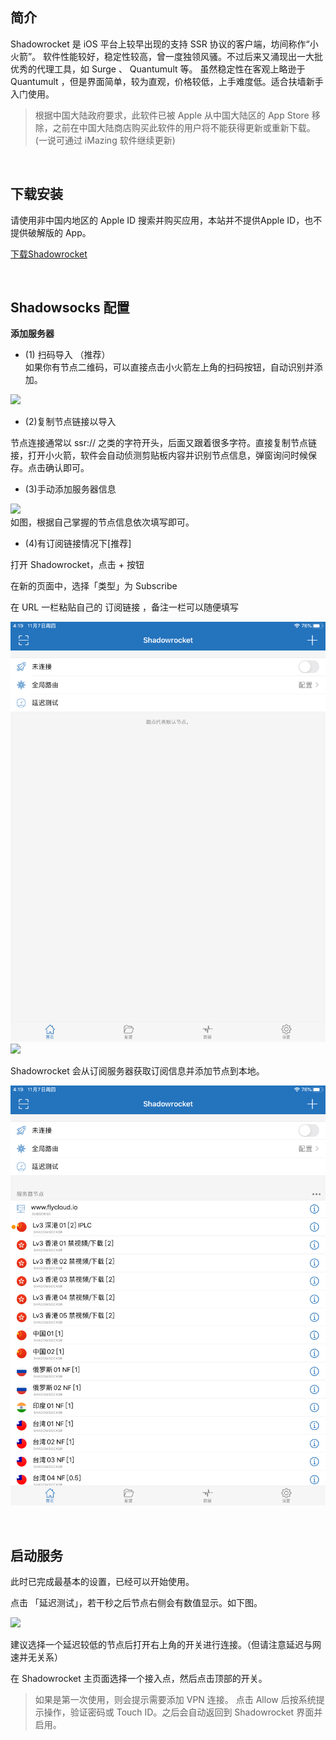 简介
---

Shadowrocket 是 iOS 平台上较早出现的支持 SSR 协议的客户端，坊间称作“小火箭”。
软件性能较好，稳定性较高，曾一度独领风骚。不过后来又涌现出一大批优秀的代理工具，如 Surge 、 Quantumult 等。
虽然稳定性在客观上略逊于 Quantumult ，但是界面简单，较为直观，价格较低，上手难度低。适合扶墙新手入门使用。 


> 根据中国大陆政府要求，此软件已被 Apple 从中国大陆区的 App Store 移除，之前在中国大陆商店购买此软件的用户将不能获得更新或重新下载。
> (一说可通过 iMazing 软件继续更新)  


<br/>

下载安装
----
请使用非中国内地区的 Apple ID 搜索并购买应用，本站并不提供Apple ID，也不提供破解版的 App。  

[下载Shadowrocket ](https://apps.apple.com/us/app/shadowrocket/id932747118)  


<br/>

Shadowsocks 配置
----

**添加服务器**  

- (1) 扫码导入 （推荐）  
如果你有节点二维码，可以直接点击小火箭左上角的扫码按钮，自动识别并添加。  

![](./images/ss/ios-1.png)  


- (2)复制节点链接以导入  

节点连接通常以 ssr:// 之类的字符开头，后面又跟着很多字符。直接复制节点链接，打开小火箭，软件会自动侦测剪贴板内容并识别节点信息，弹窗询问时候保存。点击确认即可。  


- (3)手动添加服务器信息  

![](./images/ss/ios-2.png)  
如图，根据自己掌握的节点信息依次填写即可。  


- (4)有订阅链接情况下[推荐]  

打开 Shadowrocket，点击 + 按钮  

在新的页面中，选择「类型」为 Subscribe  

在 URL 一栏粘贴自己的 订阅链接 ，备注一栏可以随便填写  

![](./images/ss/ios-3.png)  
![](./images/ss/ios-4.png)  

Shadowrocket 会从订阅服务器获取订阅信息并添加节点到本地。  

![](./images/ss/ios-5.png)  

<br/>  


启动服务
----

此时已完成最基本的设置，已经可以开始使用。 

点击 「延迟测试」，若干秒之后节点右侧会有数值显示。如下图。

![](./images/ss/ios-7.png) 

建议选择一个延迟较低的节点后打开右上角的开关进行连接。（但请注意延迟与网速并无关系）  

在 Shadowrocket 主页面选择一个接入点，然后点击顶部的开关。


> 如果是第一次使用，则会提示需要添加 VPN 连接。
> 点击 Allow 后按系统提示操作，验证密码或 Touch ID。之后会自动返回到 Shadowrocket 界面并启用。 


